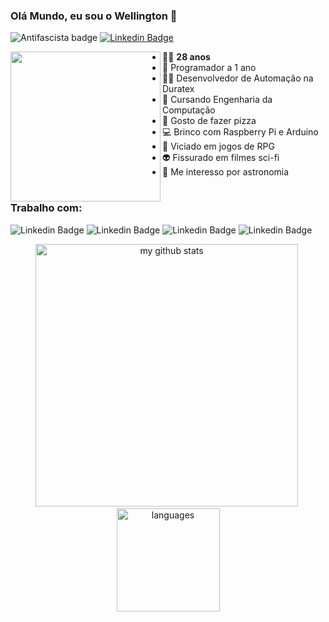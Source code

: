 ### Olá Mundo, eu sou o Wellington 👋

![Antifascista badge](https://img.shields.io/badge/dev-antifascista-red)
[![Linkedin Badge](https://img.shields.io/badge/-Linkedin-blue?logo=Linkedin&logoColor=white&link=https://www.linkedin.com/in/wellington-juvenal-ferreira-fonseca-a4b01a67/)](https://www.linkedin.com/in/wellington-juvenal-ferreira-fonseca-a4b01a67/)

<img src="https://cdn5.vectorstock.com/i/thumb-large/85/84/grated-cloud-data-and-computer-system-code-vector-21928584.jpg" align="left" width="240">

  
* 👨‍🦲 **28 anos**
* 👶 Programador a 1 ano
* 👨‍💻 Desenvolvedor de Automação na Duratex
* 🤖 Cursando Engenharia da Computação
* 🍕 Gosto de fazer pizza
* 💻 Brinco com Raspberry Pi e Arduino
* 🎲 Viciado em jogos de RPG
* 👽 Fissurado em filmes sci-fi
* 🌌 Me interesso por astronomia
#

### Trabalho com:

![Linkedin Badge](https://img.shields.io/badge/python%20-%2314354C.svg?&logo=python&logoColor=white)
![Linkedin Badge](https://img.shields.io/badge/-BluePrism-blue)
![Linkedin Badge](https://img.shields.io/badge/sap-0FAAFF?logo=sap&logoColor=white)
![Linkedin Badge](https://img.shields.io/badge/-VBA-brightgreen)

<!-- status codes -->
  <div align="center">
    <p align="center">
      <img src="https://github-readme-stats.vercel.app/api?username=W-Fonseca&show_icons=true&theme=vue" alt="my github stats" width="420"/>&nbsp;<img src="https://github-readme-stats.vercel.app/api/top-langs/?username=W-Fonseca&theme=vue" alt="languages" height="165" hide_rank "True">
    </p>
  </div>
